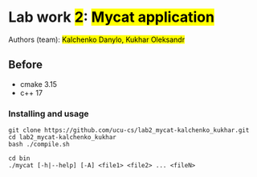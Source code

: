 # Lab work <mark>2</mark>: <mark>Mycat application</mark>
Authors (team): <mark>Kalchenko Danylo, Kukhar Oleksandr</mark><br>

## Before 

- cmake 3.15
- c++ 17

### Installing and usage

```
git clone https://github.com/ucu-cs/lab2_mycat-kalchenko_kukhar.git
cd lab2_mycat-kalchenko_kukhar
bash ./compile.sh

cd bin
./mycat [-h|--help] [-A] <file1> <file2> ... <fileN>
```

